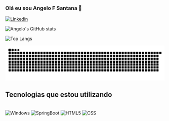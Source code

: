 ### Olá eu sou Angelo F Santana 🙂
[![Linkedin](https://img.shields.io/badge/LinkedIn-0077B5?style=for-the-badge&logo=linkedin&logoColor=white)](https://www.linkedin.com/in/angelo-filadelfo-s-0b30a9103/)

![Angelo´s GitHub stats](https://github-readme-stats.vercel.app/api?username=AngeloFSantana&show_icons=true&theme=dracula)

![Top Langs](https://github-readme-stats.vercel.app/api/top-langs/?username=AngeloFSantana&layout=compact)

  ![Snake animation](https://github.com/AngeloFSantana/AngeloFSantana/blob/main/snake.svg)



## Tecnologias que estou utilizando 

<div style="display: inline_block"><br/>
  <img align="center" alt="Windows" src="https://img.shields.io/badge/Windows-0078D6?style=for-the-badge&logo=windows&logoColor=white" />
<img align="center" alt="SpringBoot" src="https://img.shields.io/badge/JavaScript-F7DF1E?style=for-the-badge&logo=javascript&logoColor=black" />
<img align="center" alt="HTML5" src="https://img.shields.io/badge/HTML5-E34F26?style=for-the-badge&logo=html5&logoColor=whitee" />
<img align="center" alt="CSS" src="https://img.shields.io/badge/CSS3-1572B6?style=for-the-badge&logo=css3&logoColor=white" />
</div>
